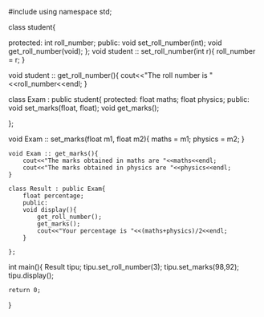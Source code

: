 #include<iostream>
using namespace std;

class student{
    
protected:
    int roll_number;
public:
    void set_roll_number(int);
    void get_roll_number(void);
};
void student :: set_roll_number(int r){
    roll_number = r;
}

void student :: get_roll_number(){
    cout<<"The roll number is "<<roll_number<<endl;
}

class Exam : public student{
 protected:
  float maths;
  float physics;
public:
  void set_marks(float, float);
  void get_marks();
  
};

void Exam :: set_marks(float m1, float m2){
    maths = m1;
    physics = m2;
    }
    
    void Exam :: get_marks(){
        cout<<"The marks obtained in maths are "<<maths<<endl;
        cout<<"The marks obtained in physics are "<<physics<<endl;
    }
    
    class Result : public Exam{
        float percentage;
        public:
        void display(){
            get_roll_number();
            get_marks();
            cout<<"Your percentage is "<<(maths+physics)/2<<endl;
        }
        
    };
    
int main(){
    Result tipu;
    tipu.set_roll_number(3);
    tipu.set_marks(98,92);
    tipu.display();
    
    return 0;
}
